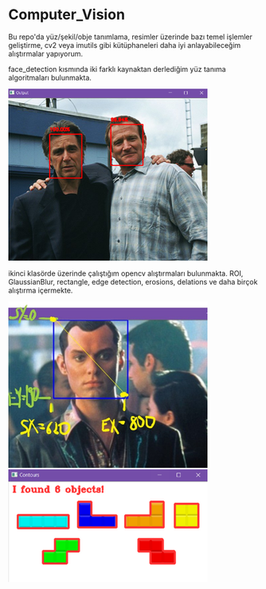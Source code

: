 # Computer_Vision
Bu repo'da yüz/şekil/obje tanımlama, resimler üzerinde bazı temel işlemler geliştirme, cv2 veya imutils gibi kütüphaneleri daha iyi anlayabileceğim alıştırmalar yapıyorum.

face_detection kısmında iki farklı kaynaktan derlediğim yüz tanıma algoritmaları bulunmakta.

<img src="./face_detection/output/alrobin.png" width="400px">

ikinci klasörde üzerinde çalıştığım opencv alıştırmaları bulunmakta. ROI, GlaussianBlur, rectangle, edge detection, erosions, delations ve daha birçok alıştırma içermekte.

<img src="./opencv_tutorial/output/rec.jpeg" width="400px">

<img src="./opencv_tutorial/output/text.png" width="400px">

